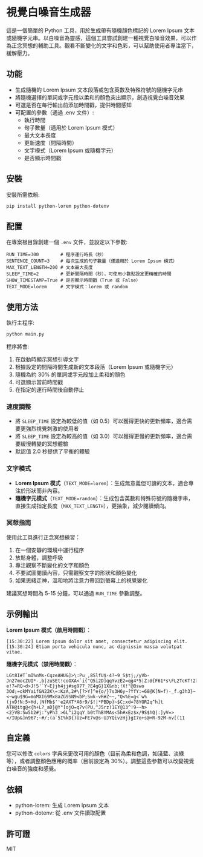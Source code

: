 # 視覺白噪音生成器

這是一個簡單的 Python 工具，用於生成帶有隨機顏色標記的 Lorem Ipsum 文本或隨機字元串。以白噪音為靈感，這個工具嘗試創建一種視覺白噪音效果，可以作為正念冥想的輔助工具。觀看不斷變化的文字和色彩，可以幫助使用者專注當下，緩解壓力。

## 功能

- 生成隨機的 Lorem Ipsum 文本段落或包含英數及特殊符號的隨機字元串
- 將隨機選擇的單詞或字元段以柔和的顏色突出顯示，創造視覺白噪音效果
- 可選是否在每行輸出前添加時間戳，提供時間感知
- 可配置的參數（通過 .env 文件）:
  - 執行時間
  - 句子數量（適用於 Lorem Ipsum 模式）
  - 最大文本長度
  - 更新速度（間隔時間）
  - 文字模式（Lorem Ipsum 或隨機字元）
  - 是否顯示時間戳

## 安裝

安裝所需依賴:

```bash
pip install python-lorem python-dotenv
```

## 配置

在專案根目錄創建一個 `.env` 文件，並設定以下參數:

```
RUN_TIME=300        # 程序運行時長（秒）
SENTENCE_COUNT=3    # 每次生成的句子數量（僅適用於 Lorem Ipsum 模式）
MAX_TEXT_LENGTH=200 # 文本最大長度
SLEEP_TIME=2        # 更新間隔時間（秒），可使用小數點設定更精確的時間
SHOW_TIMESTAMP=True # 是否顯示時間戳（True 或 False）
TEXT_MODE=lorem     # 文字模式：lorem 或 random
```

## 使用方法

執行主程序:

```bash
python main.py
```

程序將會:

1. 在啟動時顯示冥想引導文字
2. 根據設定的間隔時間生成新的文本段落（Lorem Ipsum 或隨機字元）
3. 隨機為約 30% 的單詞或字元段加上柔和的顏色
4. 可選顯示當前時間戳
5. 在指定的運行時間後自動停止

### 速度調整

- 將 `SLEEP_TIME` 設定為較低的值（如 0.5）可以獲得更快的更新頻率，適合需要更強烈視覺刺激的使用者
- 將 `SLEEP_TIME` 設定為較高的值（如 3.0）可以獲得更慢的更新頻率，適合需要緩慢轉變的冥想體驗
- 默認值 2.0 秒提供了平衡的體驗

### 文字模式

- **Lorem Ipsum 模式**（`TEXT_MODE=lorem`）：生成無意義但可讀的文本，適合專注於形狀而非內容。
- **隨機字元模式**（`TEXT_MODE=random`）：生成包含英數和特殊符號的隨機字串，直接生成指定長度（`MAX_TEXT_LENGTH`），更抽象，減少閱讀傾向。

### 冥想指南

使用此工具進行正念冥想練習：

1. 在一個安靜的環境中運行程序
2. 放鬆身體，調整呼吸
3. 專注觀察不斷變化的文字和顏色
4. 不要試圖閱讀內容，只需觀察文字的形狀和顏色變化
5. 如果思緒走神，溫和地將注意力帶回到螢幕上的視覺變化

建議冥想時間為 5-15 分鐘，可以通過 `RUN_TIME` 參數調整。

## 示例輸出

**Lorem Ipsum 模式（啟用時間戳）**：

```
[15:30:22] Lorem ipsum dolor sit amet, consectetur adipiscing elit.
[15:30:24] Etiam porta vehicula nunc, ac dignissim massa volutpat vitae.
```

**隨機字元模式（禁用時間戳）**：

```
LGt8I#T`mI%nMs-CqzeAHU&]>\:Pu_,8SlfU$-4?~9_S$tj;/yVb-Jn27mocZUI*-,b|zuSEt!coOXA<`i{"Q5i2D]qqYvzE2=qg4*5|Z:@{F61*s\FL2TcKT!2[k]LS?e!7=RQ~d>J!5'`Y~E}jh4jj#sg977_?E4gG}1X&nb;!X!"@Bswo
3Od;=okMYaif&N22K\=:KzA,2#\[?>Y]^e{o/}7s3H6y~?YfY:=68@K[N=f)-_f.g3h3}~<~wgu$9G=moMXI69Mx8aZG9SN9<bP;Swk-vR#Z~~,"Q<%E=g<`w%(jvD!N:5>Hd,|NfMb$''e2AXT*A6r9/$!|*PBDp}~$C;xd=?8YOR2q^h]t
ATH@itg@<{h+L?_aD}@Y"[ojO=q7v(PU,^J5rz)1EY@13^!9~~h><2}VB:Sw5b2#j:"yPh3_>6L^i2gqY_b0tThBYMAs<5h#xEz$x/9S$hQ|:]yV=></IUp&]n967;~#/;(a`5I%kD{)Uz=FE7v@s~UJYQivzHj}gI7o+s@+R-92M-nv[(11
```

## 自定義

您可以修改 `colors` 字典來更改可用的顏色（目前為柔和色調，如淺藍、淡綠等），或者調整顏色應用的概率（目前設定為 30%）。調整這些參數可以改變視覺白噪音的強度和感覺。

## 依賴

- python-lorem: 生成 Lorem Ipsum 文本
- python-dotenv: 從 .env 文件讀取配置

## 許可證

MIT